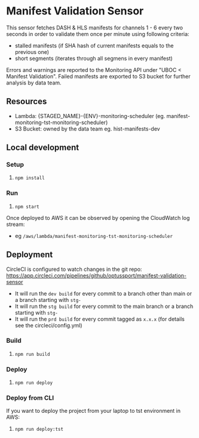 # Manifest Validation Sensor

This sensor fetches DASH & HLS manifests for channels 1 - 6 every two seconds in order to validate them once per minute using following criteria:
* stalled manifests (if SHA hash of current manifests equals to the previous one)
* short segments (iterates through all segmens in every manifest)

Errors and warnings are reported to the Monitoring API under "UBOC < Manifest Validation". Failed manifests are exported to S3 bucket for further analysis by data team.

## Resources

* Lambda: {STAGED_NAME}-{ENV}-monitoring-scheduler (eg. manifest-monitoring-tst-monitoring-scheduler)
* S3 Bucket: owned by the data team eg. hist-manifests-dev

## Local development

### Setup
1. `npm install`

### Run
1. `npm start`

Once deployed to AWS it can be observed by opening the CloudWatch log stream:
* eg `/aws/lambda/manifest-monitoring-tst-monitoring-scheduler`

## Deployment
CircleCI is configured to watch changes in the git repo: https://app.circleci.com/pipelines/github/optussport/manifest-validation-sensor
* It will run the `dev build` for every commit to a branch other than main or a branch starting with `stg-`
* It will run the `stg build` for every commit to the main branch or a branch starting with `stg-`
* It will run the `prd build` for every commit tagged as `x.x.x`
(for details see the circleci/config.yml)

### Build
1. `npm run build`

### Deploy
1. `npm run deploy`

### Deploy from CLI
If you want to deploy the project from your laptop to tst environment in AWS:
1. `npm run deploy:tst` 